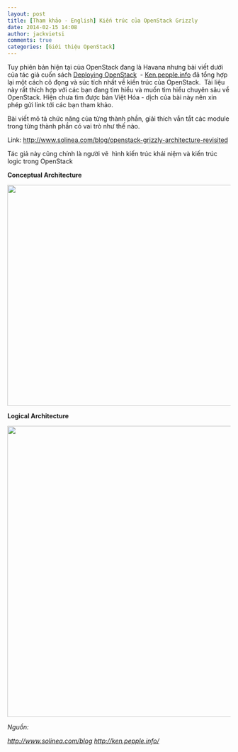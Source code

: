 ```yaml
---
layout: post
title: [Tham khảo - English] Kiến trúc của OpenStack Grizzly
date: 2014-02-15 14:08
author: jackvietsi
comments: true
categories: [Giới thiệu OpenStack]
---
```

Tuy phiên bản hiện tại của OpenStack đang là Havana nhưng bài viết dưới của tác giả cuốn sách <a href="http://ken.pepple.info/openstack/2013/11/06/the-tenrec-rises%3A-deploying-openstack%2C-havana-edition/">Deploying OpenStack</a>  - <a href="http://ken.pepple.info/about/">Ken.pepple.info</a> đã tổng hợp lại một cách cô đọng và súc tích nhất về kiến trúc của OpenStack.  Tài liệu này rất thích hợp với các bạn đang tìm hiểu và muốn tìm hiểu chuyên sâu về OpenStack. Hiện chưa tìm được bản Việt Hóa - dịch của bài này nên xin phép gửi link tới các bạn tham khảo.<!--more-->

Bài viết mô tả chức năng của từng thành phần, giải thích vắn tắt các module trong từng thành phần có vai trò như thế nào.

Link: http://www.solinea.com/blog/openstack-grizzly-architecture-revisited

Tác giả này cũng chính là người vẽ  hình kiến trúc khái niệm và kiến trúc logic trong OpenStack

<strong>Conceptual Architecture</strong>
<p style="text-align:center;"><img class="aligncenter" alt="" src="http://cdn2.hubspot.net/hub/344789/file-446301247-jpg/images/openstack-arch-grizzly-conceptual-v2.jpg?t=1389271912000" width="819" height="498" /></p>
<strong>Logical Architecture</strong>
<p style="text-align:center;"><img class="aligncenter" alt="" src="http://cdn2.hubspot.net/hub/344789/file-448028030-jpg/images/openstack-arch-grizzly-logical-v2.jpg?t=1389271912000" width="922" height="656" /></p>
<em>Nguồn:</em>

<em>http://www.solinea.com/blog</em>
<em> http://ken.pepple.info/</em>
